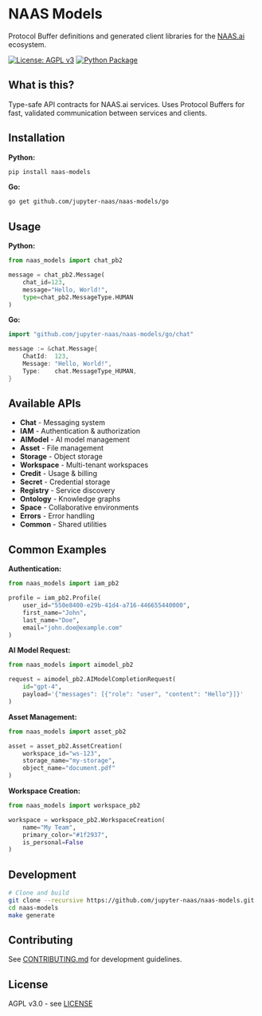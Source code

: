 # NAAS Models

Protocol Buffer definitions and generated client libraries for the [NAAS.ai](https://naas.ai) ecosystem.

[![License: AGPL v3](https://img.shields.io/badge/License-AGPL%20v3-blue.svg)](https://www.gnu.org/licenses/agpl-3.0)
[![Python Package](https://img.shields.io/pypi/v/naas-models)](https://pypi.org/project/naas-models/)

## What is this?

Type-safe API contracts for NAAS.ai services. Uses Protocol Buffers for fast, validated communication between services and clients.

## Installation

**Python:**
```bash
pip install naas-models
```

**Go:**
```bash
go get github.com/jupyter-naas/naas-models/go
```

## Usage

**Python:**
```python
from naas_models import chat_pb2

message = chat_pb2.Message(
    chat_id=123,
    message="Hello, World!",
    type=chat_pb2.MessageType.HUMAN
)
```

**Go:**
```go
import "github.com/jupyter-naas/naas-models/go/chat"

message := &chat.Message{
    ChatId:  123,
    Message: "Hello, World!",
    Type:    chat.MessageType_HUMAN,
}
```

## Available APIs

- **Chat** - Messaging system
- **IAM** - Authentication & authorization  
- **AIModel** - AI model management
- **Asset** - File management
- **Storage** - Object storage
- **Workspace** - Multi-tenant workspaces
- **Credit** - Usage & billing
- **Secret** - Credential storage
- **Registry** - Service discovery
- **Ontology** - Knowledge graphs
- **Space** - Collaborative environments
- **Errors** - Error handling
- **Common** - Shared utilities

## Common Examples

**Authentication:**
```python
from naas_models import iam_pb2

profile = iam_pb2.Profile(
    user_id="550e8400-e29b-41d4-a716-446655440000",
    first_name="John",
    last_name="Doe",
    email="john.doe@example.com"
)
```

**AI Model Request:**
```python
from naas_models import aimodel_pb2

request = aimodel_pb2.AIModelCompletionRequest(
    id="gpt-4",
    payload='{"messages": [{"role": "user", "content": "Hello"}]}'
)
```

**Asset Management:**
```python
from naas_models import asset_pb2

asset = asset_pb2.AssetCreation(
    workspace_id="ws-123",
    storage_name="my-storage",
    object_name="document.pdf"
)
```

**Workspace Creation:**
```python
from naas_models import workspace_pb2

workspace = workspace_pb2.WorkspaceCreation(
    name="My Team",
    primary_color="#1f2937",
    is_personal=False
)
```



## Development

```bash
# Clone and build
git clone --recursive https://github.com/jupyter-naas/naas-models.git
cd naas-models
make generate
```

## Contributing

See [CONTRIBUTING.md](CONTRIBUTING.md) for development guidelines.

## License

AGPL v3.0 - see [LICENSE](LICENSE)